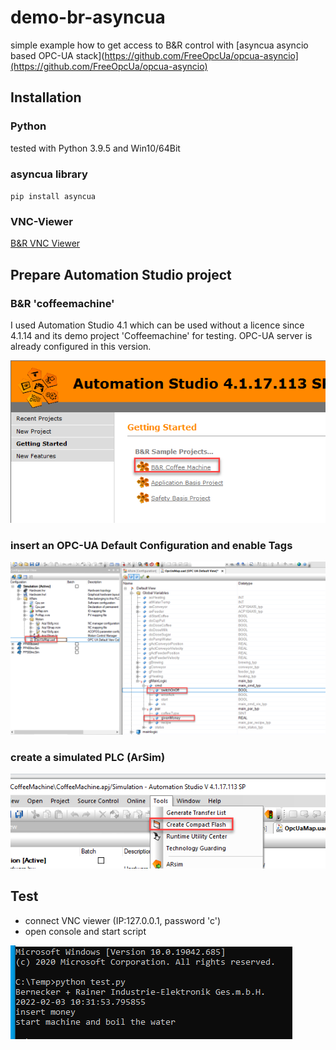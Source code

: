 # demo-br-asyncua
simple example how to get access to B&amp;R control with [asyncua asyncio based OPC-UA stack](https://github.com/FreeOpcUa/opcua-asyncio](https://github.com/FreeOpcUa/opcua-asyncio)

## Installation

### Python
tested with Python 3.9.5 and Win10/64Bit

### asyncua library
`pip install asyncua`

### VNC-Viewer

[B&R VNC Viewer](https://www.br-automation.com/en/downloads/software/hmi-software/vnc-viewer/vnc-viewer-winxp-win7-win81-win10/?noredirect=1)


## Prepare Automation Studio project

### B&R 'coffeemachine'
I used Automation Studio 4.1 which can be used without a licence since 4.1.14 and its demo project 'Coffeemachine' for testing.
OPC-UA server is already configured in this version.

![coffeemachine1](/doc/coffeemachine1.png)

### insert an OPC-UA Default Configuration and enable Tags

![coffeemachine2](/doc/coffeemachine2.png)

### create a simulated PLC (ArSim)

![coffeemachine3](/doc/coffeemachine3.png)

## Test

- connect VNC viewer (IP:127.0.0.1, password 'c')
- open console and start script

![coffeemachine4](/doc/coffeemachine4.png)





